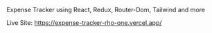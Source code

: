 Expense Tracker using React, Redux, Router-Dom, Tailwind and more 


Live Site: https://expense-tracker-rho-one.vercel.app/
